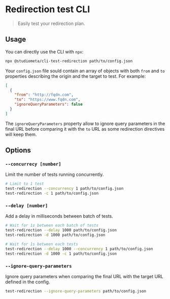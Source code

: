 # Redirection test CLI

> Easily test your redirection plan.

## Usage

You can directly use the CLI with `npx`:

```sh
npx @studiometa/cli-test-redirection path/to/config.json
```

Your `config.json` file sould contain an array of objects with both `from` and `to` properties describing the origin and the target to test. For example:

```json
[
  {
    "from": "http://fqdn.com",
    "to": "https://www.fqdn.com",
    "ignoreQueryParameters": false
  }
]
```
The `ignoreQueryParameters` property allow to ignore query parameters in the final URL before comparing it with the `to` URL as some redirection directives will keep them.

## Options

### `--concurrecy [number]`

Limit the number of tests running concurrently.

```bash
# Limit to 1 test
test-redirection --concurrency 1 path/to/config.json
test-redirection -c 1 path/to/config.json
```

### `--delay [number]`

Add a delay in milliseconds between batch of tests.

```bash
# Wait for 1s between each batch of tests
test-redirection --delay 1000 path/to/config.json
test-redirection -d 1000 path/to/config.json

# Wait for 1s between each tests
test-redirection --delay 1000 --concurrency 1 path/to/config.json
test-redirection -d 1000 -c 1 path/to/config.json
```

### `--ignore-query-parameters`

Ignore query parameters when comparing the final URL with the target URL defined in the config.

```bash
test-redirection --ignore-query-parameters path/to/config.json
```

